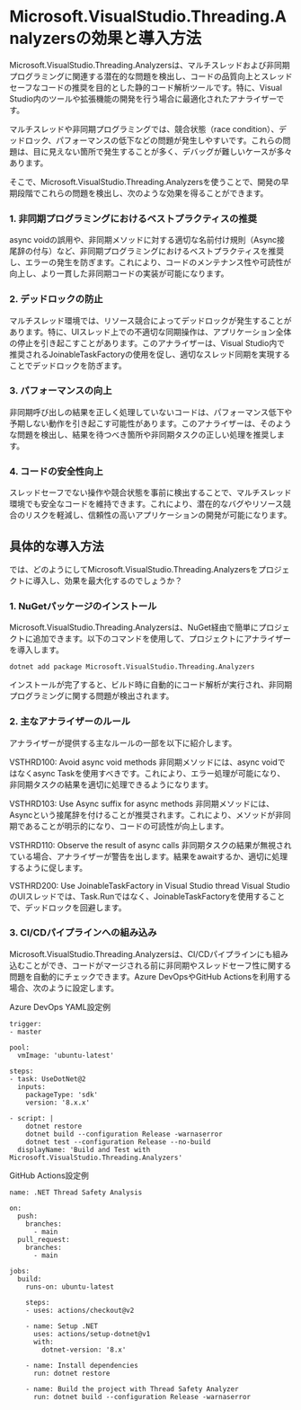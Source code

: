 # Microsoft.VisualStudio.Threading.Analyzersの効果と導入方法
Microsoft.VisualStudio.Threading.Analyzersは、マルチスレッドおよび非同期プログラミングに関連する潜在的な問題を検出し、コードの品質向上とスレッドセーフなコードの推奨を目的とした静的コード解析ツールです。特に、Visual Studio内のツールや拡張機能の開発を行う場合に最適化されたアナライザーです。

マルチスレッドや非同期プログラミングでは、競合状態（race condition）、デッドロック、パフォーマンスの低下などの問題が発生しやすいです。これらの問題は、目に見えない箇所で発生することが多く、デバッグが難しいケースが多々あります。

そこで、Microsoft.VisualStudio.Threading.Analyzersを使うことで、開発の早期段階でこれらの問題を検出し、次のような効果を得ることができます。

### 1. 非同期プログラミングにおけるベストプラクティスの推奨
async voidの誤用や、非同期メソッドに対する適切な名前付け規則（Async接尾辞の付与）など、非同期プログラミングにおけるベストプラクティスを推奨し、エラーの発生を防ぎます。これにより、コードのメンテナンス性や可読性が向上し、より一貫した非同期コードの実装が可能になります。

### 2. デッドロックの防止
マルチスレッド環境では、リソース競合によってデッドロックが発生することがあります。特に、UIスレッド上での不適切な同期操作は、アプリケーション全体の停止を引き起こすことがあります。このアナライザーは、Visual Studio内で推奨されるJoinableTaskFactoryの使用を促し、適切なスレッド同期を実現することでデッドロックを防ぎます。

### 3. パフォーマンスの向上
非同期呼び出しの結果を正しく処理していないコードは、パフォーマンス低下や予期しない動作を引き起こす可能性があります。このアナライザーは、そのような問題を検出し、結果を待つべき箇所や非同期タスクの正しい処理を推奨します。

### 4. コードの安全性向上
スレッドセーフでない操作や競合状態を事前に検出することで、マルチスレッド環境でも安全なコードを維持できます。これにより、潜在的なバグやリソース競合のリスクを軽減し、信頼性の高いアプリケーションの開発が可能になります。

## 具体的な導入方法
では、どのようにしてMicrosoft.VisualStudio.Threading.Analyzersをプロジェクトに導入し、効果を最大化するのでしょうか？

### 1. NuGetパッケージのインストール
Microsoft.VisualStudio.Threading.Analyzersは、NuGet経由で簡単にプロジェクトに追加できます。以下のコマンドを使用して、プロジェクトにアナライザーを導入します。

```bashコードをコピーする
dotnet add package Microsoft.VisualStudio.Threading.Analyzers
```
インストールが完了すると、ビルド時に自動的にコード解析が実行され、非同期プログラミングに関する問題が検出されます。

### 2. 主なアナライザーのルール
アナライザーが提供する主なルールの一部を以下に紹介します。

VSTHRD100: Avoid async void methods
非同期メソッドには、async voidではなくasync Taskを使用すべきです。これにより、エラー処理が可能になり、非同期タスクの結果を適切に処理できるようになります。

VSTHRD103: Use Async suffix for async methods
非同期メソッドには、Asyncという接尾辞を付けることが推奨されます。これにより、メソッドが非同期であることが明示的になり、コードの可読性が向上します。

VSTHRD110: Observe the result of async calls
非同期タスクの結果が無視されている場合、アナライザーが警告を出します。結果をawaitするか、適切に処理するように促します。

VSTHRD200: Use JoinableTaskFactory in Visual Studio thread
Visual StudioのUIスレッドでは、Task.Runではなく、JoinableTaskFactoryを使用することで、デッドロックを回避します。

### 3. CI/CDパイプラインへの組み込み
Microsoft.VisualStudio.Threading.Analyzersは、CI/CDパイプラインにも組み込むことができ、コードがマージされる前に非同期やスレッドセーフ性に関する問題を自動的にチェックできます。Azure DevOpsやGitHub Actionsを利用する場合、次のように設定します。

Azure DevOps YAML設定例

```yamlコードをコピーする
trigger:
- master

pool:
  vmImage: 'ubuntu-latest'

steps:
- task: UseDotNet@2
  inputs:
    packageType: 'sdk'
    version: '8.x.x'

- script: |
    dotnet restore
    dotnet build --configuration Release -warnaserror
    dotnet test --configuration Release --no-build
  displayName: 'Build and Test with Microsoft.VisualStudio.Threading.Analyzers'
```
GitHub Actions設定例

```yamlコードをコピーする
name: .NET Thread Safety Analysis

on:
  push:
    branches:
      - main
  pull_request:
    branches:
      - main

jobs:
  build:
    runs-on: ubuntu-latest

    steps:
    - uses: actions/checkout@v2
    
    - name: Setup .NET
      uses: actions/setup-dotnet@v1
      with:
        dotnet-version: '8.x'

    - name: Install dependencies
      run: dotnet restore

    - name: Build the project with Thread Safety Analyzer
      run: dotnet build --configuration Release -warnaserror
```